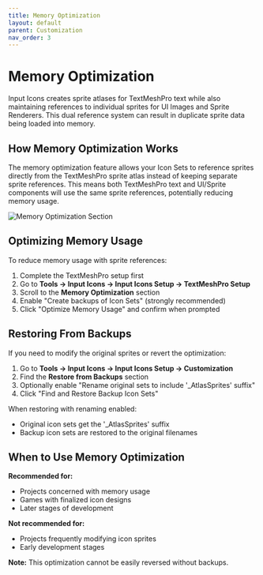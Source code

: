 ```yaml
---
title: Memory Optimization
layout: default
parent: Customization
nav_order: 3
---
```


# Memory Optimization

Input Icons creates sprite atlases for TextMeshPro text while also maintaining references to individual sprites for UI Images and Sprite Renderers. This dual reference system can result in duplicate sprite data being loaded into memory.

## How Memory Optimization Works

The memory optimization feature allows your Icon Sets to reference sprites directly from the TextMeshPro sprite atlas instead of keeping separate sprite references. This means both TextMeshPro text and UI/Sprite components will use the same sprite references, potentially reducing memory usage.

![Memory Optimization Section](/input-icons-documentation/assets/images/memory-optimization.png)

## Optimizing Memory Usage

To reduce memory usage with sprite references:

1. Complete the TextMeshPro setup first
2. Go to **Tools → Input Icons → Input Icons Setup → TextMeshPro Setup**
3. Scroll to the **Memory Optimization** section
4. Enable "Create backups of Icon Sets" (strongly recommended)
5. Click "Optimize Memory Usage" and confirm when prompted

## Restoring From Backups

If you need to modify the original sprites or revert the optimization:

1. Go to **Tools → Input Icons → Input Icons Setup → Customization**
2. Find the **Restore from Backups** section
3. Optionally enable "Rename original sets to include '_AtlasSprites' suffix"
4. Click "Find and Restore Backup Icon Sets"

When restoring with renaming enabled:
- Original icon sets get the '_AtlasSprites' suffix
- Backup icon sets are restored to the original filenames

## When to Use Memory Optimization

**Recommended for:**
- Projects concerned with memory usage
- Games with finalized icon designs
- Later stages of development

**Not recommended for:**
- Projects frequently modifying icon sprites
- Early development stages

**Note:** This optimization cannot be easily reversed without backups.